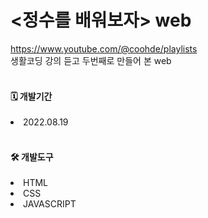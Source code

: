# <정수를 배워보자> web


https://www.youtube.com/@coohde/playlists<br>
생활코딩 강의 듣고 두번째로 만들어 본 web
<br><br>

<H4>🗓️ 개발기간</H4>
<li>2022.08.19</li>
<br>

<H4>🛠️ 개발도구</H4>

<li>HTML</li>
<li>CSS</li>
<li>JAVASCRIPT</li>
